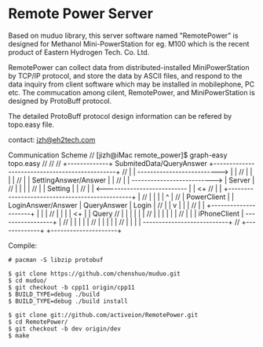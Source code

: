 # Remote Power Server

Based on muduo library, this server software named "RemotePower" is designed for Methanol Mini-PowerStation for eg. M100 which is the recent product of Eastern Hydrogen Tech. Co. Ltd. 

RemotePower can collect data from distributed-installed MiniPowerStation by TCP/IP protocol, and store the data by ASCII files, and respond to the data inquiry from client software which may be installed in mobilephone, PC etc. The commucation among cilent, RemotePower, and MiniPowerStation is designed by ProtoBuff protocol.

The detailed ProtoBuff protocol design information can be refered by topo.easy file.

contact: jzh@eh2tech.com

Communication Scheme
// [jizh@iMac remote_power]$ graph-easy topo.easy
//
//
// +-------------+  SubmitedData/QueryAnswer   +-----------------------------------------------+
// |             | --------------------------> |                                               |
// |             |                             |                                               |
// |             |  SettingAnswer/Answer       |                                               |
// |             | --------------------------> |                    Server                     |
// |             |                             |                                               |
// |             |  Setting                    |                                               |
// |             | <-------------------------- |                                               | <+
// |             |                             +-----------------------------------------------+  |
// |             |                               |                      |               ^         |
// | PowerClient |                               | LoginAnswer/Answer   | QueryAnswer   | Login   |
// |             |                               v                      |               |         |
// |             |                             +---------------------+  |               |         |
// |             |                             |                     | <+               |         | Query
// |             |                             |                     |                  |         |
// |             |                             |                     |                  |         |
// |             |                             |    iPhoneClient     | -----------------+         |
// |             |                             |                     |                            |
// |             |                             |                     |                            |
// |             |                             |                     | ---------------------------+
// +-------------+                             +---------------------+


Compile:
```
# pacman -S libzip protobuf

$ git clone https://github.com/chenshuo/muduo.git
$ cd muduo/
$ git checkout -b cpp11 origin/cpp11
$ BUILD_TYPE=debug ./build
$ BUILD_TYPE=debug ./build install

$ git clone git://github.com/activeion/RemotePower.git
$ cd RemotePower/
$ git checkout -b dev origin/dev
$ make

```

